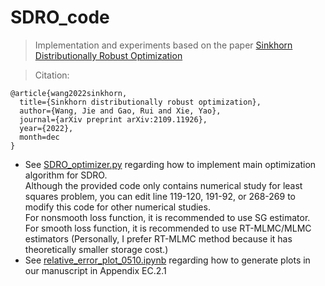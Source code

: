 # SDRO_code
> Implementation and experiments based on the paper [Sinkhorn Distributionally Robust Optimization
](https://arxiv.org/abs/2109.11926)

> Citation:
```
@article{wang2022sinkhorn,
  title={Sinkhorn distributionally robust optimization},
  author={Wang, Jie and Gao, Rui and Xie, Yao},
  journal={arXiv preprint arXiv:2109.11926},
  year={2022},
  month=dec
}
```

- See [SDRO_optimizer.py](https://github.com/WalterBabyRudin/SDRO_code/blob/main/SDRO_optimizer.py) regarding how to implement main optimization algorithm for SDRO.  
    Although the provided code only contains numerical study for least squares problem, you can edit line 119-120, 191-92, or 268-269 to modify this code for other numerical studies.  
    For nonsmooth loss function, it is recommended to use SG estimator. For smooth loss function, it is recommended to use RT-MLMC/MLMC estimators (Personally, I prefer RT-MLMC method because it has theoretically smaller storage cost.)
- See [relative_error_plot_0510.ipynb](https://github.com/WalterBabyRudin/SDRO_code/blob/main/results/relative_error_plot_0510.ipynb) regarding how to generate plots in our manuscript in Appendix EC.2.1

